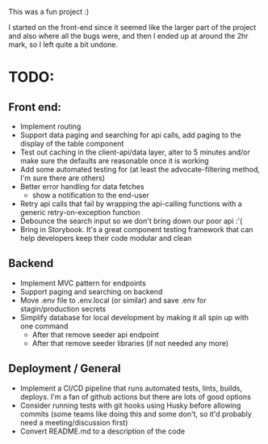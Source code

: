 This was a fun project :)

I started on the front-end since it seemed like the larger part of the project and also where all the bugs were, and then I ended up at around the 2hr mark, so I left quite a bit undone.

# TODO:

## Front end:

- Implement routing
- Support data paging and searching for api calls, add paging to the display of the table component
- Test out caching in the client-api/data layer, alter to 5 minutes and/or make sure the defaults are reasonable once it is working
- Add some automated testing for (at least the advocate-filtering method, I'm sure there are others)
- Better error handling for data fetches
  - show a notification to the end-user
- Retry api calls that fail by wrapping the api-calling functions with a generic retry-on-exception function
- Debounce the search input so we don't bring down our poor api :'(
- Bring in Storybook.  It's a great component testing framework that can help developers keep their code modular and clean

## Backend

- Implement MVC pattern for endpoints
- Support paging and searching on backend
- Move .env file to .env.local (or similar) and save .env for stagin/production secrets
- Simplify database for local development by making it all spin up with one command
  - After that remove seeder api endpoint
  - After that remove seeder libraries (if not needed any more)

## Deployment / General

- Implement a CI/CD pipeline that runs automated tests, lints, builds, deploys.  I'm a fan of github actions but there are lots of good options
- Consider running tests with git hooks using Husky before allowing commits (some teams like doing this and some don't, so it'd probably need a meeting/discussion first)
- Convert README.md to a description of the code
